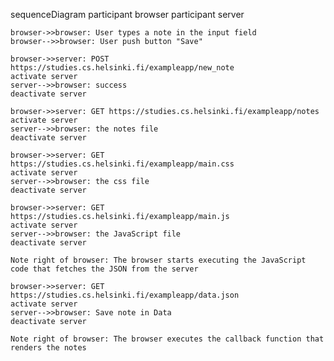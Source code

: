 sequenceDiagram
    participant browser
    participant server
    
    browser->>browser: User types a note in the input field
    browser-->>browser: User push button "Save"
    
    browser->>server: POST https://studies.cs.helsinki.fi/exampleapp/new_note
    activate server
    server-->>browser: success
    deactivate server
    
    browser->>server: GET https://studies.cs.helsinki.fi/exampleapp/notes
    activate server
    server-->>browser: the notes file
    deactivate server

    browser->>server: GET https://studies.cs.helsinki.fi/exampleapp/main.css
    activate server
    server-->>browser: the css file
    deactivate server

    browser->>server: GET https://studies.cs.helsinki.fi/exampleapp/main.js
    activate server
    server-->>browser: the JavaScript file
    deactivate server
    
    Note right of browser: The browser starts executing the JavaScript code that fetches the JSON from the server
    
    browser->>server: GET https://studies.cs.helsinki.fi/exampleapp/data.json
    activate server
    server-->>browser: Save note in Data
    deactivate server    

    Note right of browser: The browser executes the callback function that renders the notes 
